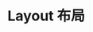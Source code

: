 # Layout 布局

<ClientOnly>
  <basic-layout></basic-layout>
</ClientOnly>

<basic-layout-attr></basic-layout-attr>
